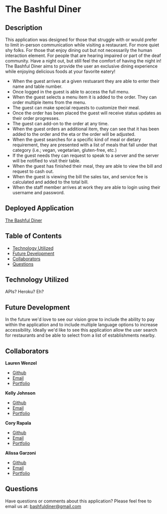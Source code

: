 # The Bashful Diner

## Description
This application was designed for those that struggle with or would prefer to limit in-person communication while visiting a restaurant. For more quiet shy folks. For those that enjoy dining out but not necessarily the human interaction element. For people that are hearing impaired or part of the deaf community. Have a night out, but still feel the comfort of having the night in! The Bashful Diner aims to provide the user an exclusive dining experience while enjoying delicious foods at your favorite eatery!

* When the guest arrives at a given restuarant they are able to enter their name and table number.
* Once logged in the guest is able to access the full menu.
* When the guest selects a menu item it is added to the order. They can order multiple items from the menu.
* The guest can make special requests to customize their meal.
* Once the order has been placed the guest will receive status updates as their order progresses.
* The guest can add-on to the order at any time.
* When the guest orders an additional item, they can see that it has been added to the order and the eta or the order will be adjusted.
* When the guest searches for a specific kind of meal or dietary requirement, they are presented with a list of meals that fall under that category (i.e.; vegan, vegetarian, gluten-free, etc.)
* If the guest needs they can request to speak to a server and the server will be notified to visit their table.
* When the guest has finished their meal, they are able to view the bill and request to cash out.
* When the guest is viewing the bill the sales tax, and service fee is calculated and added to the total bill.
* When the staff member arrives at work they are able to login using their username and password.

## Deployed Application

[The Bashful Diner]()

## Table of Contents
- [Technology Utilized](#technology-utilized)
- [Future Development](#future-development)
- [Collaborators](#collaborators)
- [Questions](#questions)

## Technology Utilized
APIs? Heroku? Eh?

## Future Development
In the future we'd love to see our vision grow to include the ability to pay within the application and to include multiple language options to increase accessibility. Ideally we'd like to see this application allow the user search for restaurants and be able to select from a list of establishments nearby. 

## Collaborators
**Lauren Wenzel**
- [Github](https://github.com/Laurenzel93)
- [Email](lwenzelwebdev@gmail.com)
- [Portfolio](https://laurenzel93.github.io/my-portfolio/)

**Kelly Johnson**
- [Github](https://github.com/KellyJohnson364)
- [Email](KJ3641402@gmail.com)
- [Portfolio](https://kellyjohnson364.github.io/knj-portfolio-page/)

**Cory Rapala**
- [Github](https://github.com/crudd03)
- [Email](coreyrapala@gmail.com)
- [Portfolio](https://crudd03.github.io/my-portfolio/)

**Alissa Garzoni**
- [Github](https://github.com/RevyWatson)
- [Email](agarzoni.282@gmail.com)
- [Portfolio](https://revywatson.github.io/rebooted-portfolio/)

## Questions
Have questions or comments about this application?
Please feel free to email us at: bashfuldiner@gmail.com
